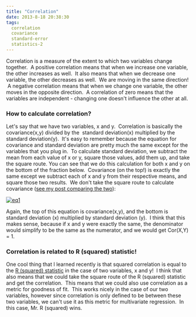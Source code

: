 ```yaml
---
title: "Correlation"
date: 2013-8-18 20:38:30
tags:
  correlation
  covariance
  standard-error
  statistics-2
---
```



Correlation is a measure of the extent to which two variables change together.  A positive correlation means that when we increase one variable, the other increases as well.  It also means that when we decrease one variable, the other decreases as well.  We are moving in the same direction!  A negative correlation means that when we change one variable, the other moves in the opposite direction.  A correlation of zero means that the variables are independent - changing one doesn't influence the other at all.

### How to calculate correlation?

Let's say that we have two variables, x and y.  Correlation is basically the covariance(x,y) divided by the  standard deviation(x) multiplied by the standard deviation(y).  It's easy to remember because the equation for covariance and standard deviation are pretty much the same except for the variables that you plug in.  To calculate standard deviation, we subtract the mean from each value of x or y, square those values, add them up, and take the square route. You can see that we do this calculation for both x and y on the bottom of the fraction below.  Covariance (on the top!) is exactly the same except we subtract each of x and y from their respective means, and square those two results.  We don't take the square route to calculate covariance ([see my post comparing the two](http://www.vbmis.com/learn/?p=613 "What is Standard Error?")):

[![eq1](http://www.vbmis.com/learn/wp-content/uploads/2013/08/eq16.png)](http://www.vbmis.com/learn/wp-content/uploads/2013/08/eq16.png)

Again, the top of this equation is covariance(x,y), and the bottom is standard deviation (x) multiplied by standard deviation (y).  I think that this makes sense, because if x and y were exactly the same, the denominator would simplify to be the same as the numerator, and we would get Cor(X,Y) = 1.

### Correlation is related to R (squared) statistic!

One cool thing that I learned recently is that squared correlation is equal to the [R (squared) statistic](http://www.vbmis.com/learn/?p=623 "R (squared) Statistic") in the case of two variables, x and y!  I think that also means that we could take the square route of the R (squared) statistic and get the correlation.  This means that we could also use correlation as a metric for goodness of fit.  This works nicely in the case of our two variables, however since correlation is only defined to be between these two variables, we can't use it as this metric for multivariate regression.  In this case, Mr. R (squared) wins.

 


